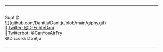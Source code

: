   <hr> <br>
 Sup! 😎<br>
![](github.com/Danitju/Danitju/blob/main/giphy.gif) <br>
🔵<a href="https://twitter.com/DeEchteDani" target="_blank">Twitter: @DeEchteDani</a><br>
🤖<a href="https://twitter.com/CanYouAirfry" target="_blank">Twitterbot: @CanYouAirFry</a><br>
🟣Discord: Danitju<br>

<hr>
